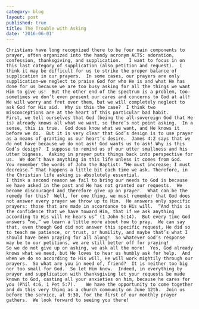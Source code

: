 ```yaml
---
category: blog
layout: post
published: true
title: The Trouble with Asking
date: '2016-06-01'
---
```

	Christians have long recognized there to be four main components to prayer, often organized into the handy acronym ACTS: adoration, confession, thanksgiving, and supplication.   I want to focus in on this last category of supplication (also petition and request).  I think it may be difficult for us to strike the proper balance of supplication in our prayers.  In some cases, our prayers are only supplication—we neglect to praise God for who He is and what He has done for us because we are too busy asking for all the things we want Him to give us!  But the other end of the spectrum is a problem, too—sometimes we don’t even present our cares and concerns to God at all!  We will worry and fret over them, but we will completely neglect to ask God for His aid.  Why is this the case?  I think two misconceptions are at the heart of this particular bad habit.
	First, we tell ourselves that God (being the all-sovereign God that He is) already knows all what we want, so there’s not point asking.  In a sense, this is true.  God does know what we want, and He knows it before we do.  But it is very clear that God’s design is to use prayer as a means of granting us our heart’s desire.  James 4:2 says that we do not have because we do not ask! God wants us to ask! Why is this God’s design?  I suppose to remind us of our utter smallness and his utter bigness.  Asking in prayer puts things back into perspective for us.  We don’t have anything in this life unless it comes from God.  You remember the words of John the Baptist: “He must increase; I must decrease.” That happens a little bit each time we ask. Therefore, in the Christian life asking is absolutely essential.
	I think a second reason we fail to bring our needs to God is because we have asked in the past and He has not granted our requests.  We become discouraged and therefore give up on prayer.  What can be the remedy for this?  Well, for one thing, we must remember that God does not answer every prayer we throw up to Him.  He answers only specific prayers: those that are made in accordance to His will.  “And this is the confidence that we have toward Him, that if we ask anything according to His will He hears us” (1 John 5:14).  But every time God answers “no,” we learn a little more about how to pray.  We can say that, even though God did not answer this specific request, He did so to teach me patience, or trust, or humility, and maybe that’s what I should have been praying for all along!  So whatever God’s response may be to our petitions, we are still better off for praying!  
	So we do not give up on asking, we ask all the more!  Yes, God already knows what we need, but He loves to hear us humbly ask for help.  And when we do so according to His will, He will work mightily through our prayers.  So what are you in need of, friend?  It is neither too big nor too small for God.  So let Him know.  Indeed, in everything by prayer and supplication with thanksgiving let your requests be made known to God, casting all your anxieties on him, because he cares for you (Phil 4:6, 1 Pet 5:7).  	We have the opportunity to come together and do this very thing as a church community on June 12th.  Join us before the service, at 9:30, for the first of our monthly prayer gathers.  We look forward to seeing you there!